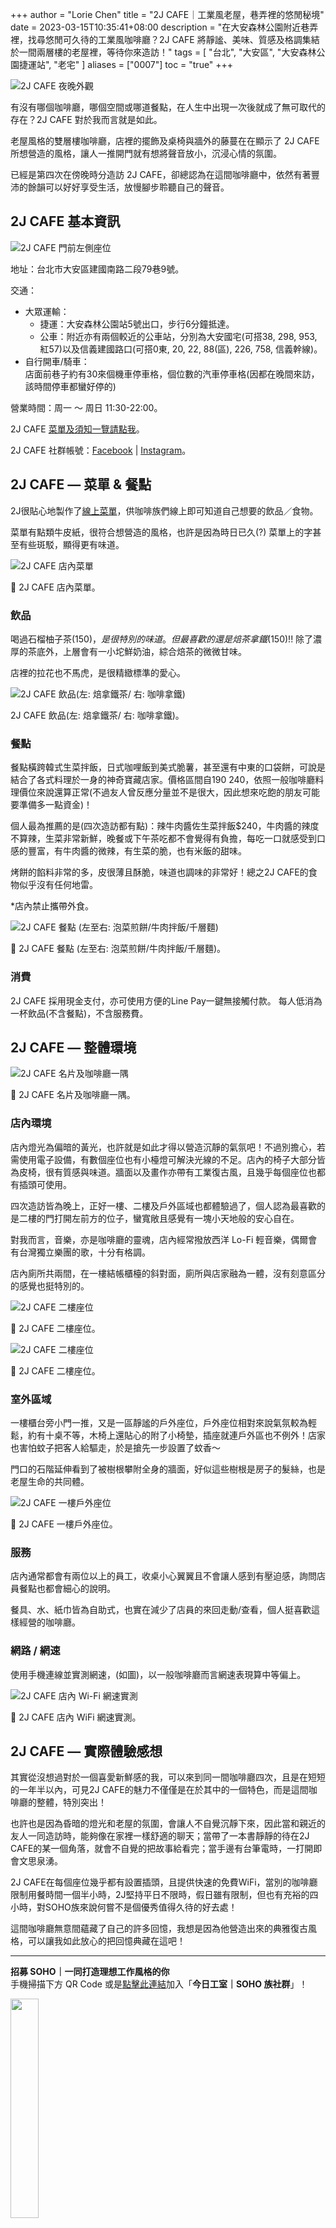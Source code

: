 +++
author = "Lorie Chen"
title = "2J CAFE｜工業風老屋，巷弄裡的悠閒秘境"
date = 2023-03-15T10:35:41+08:00
description = "在大安森林公園附近巷弄裡，找尋悠閒可久待的工業風咖啡廳？2J CAFE 將靜謐、美味、質感及格調集結於一間兩層樓的老屋裡，等待你來造訪！"
tags = [
    "台北",
    "大安區",
    "大安森林公園捷運站",
    "老宅"
]
aliases = ["0007"]
toc = "true"
+++

<img src="1.jpg" alt="2J CAFE 夜晚外觀" lazyload />

有沒有哪個咖啡廳，哪個空間或哪道餐點，在人生中出現一次後就成了無可取代的存在？2J CAFE 對於我而言就是如此。

老屋風格的雙層樓咖啡廳，店裡的擺飾及桌椅與牆外的藤蔓在在顯示了 2J CAFE 所想營造的風格，讓人一推開門就有想將聲音放小，沉浸心情的氛圍。

已經是第四次在傍晚時分造訪 2J CAFE，卻總認為在這間咖啡廳中，依然有著豐沛的餘韻可以好好享受生活，放慢腳步聆聽自己的聲音。

## 2J CAFE 基本資訊

<img src="2.jpg" alt="2J CAFE 門前左側座位" lazyload />

地址：台北市大安區建國南路二段79巷9號。

交通：
- 大眾運輸：
    - 捷運：大安森林公園站5號出口，步行6分鐘抵達。
    - 公車：附近亦有兩個較近的公車站，分別為大安國宅(可搭38, 298, 953, 紅57)以及信義建國路口(可搭0東, 20, 22, 88(區), 226, 758, 信義幹線)。
- 自行開車/騎車：\
店面前巷子約有30來個機車停車格，個位數的汽車停車格(因都在晚間來訪，該時間停車都蠻好停的)

營業時間：周一 ～ 周日 11:30-22:00。

2J CAFE [菜單及須知一覽請點我](https://linktr.ee/2jcafe)。

2J CAFE 社群帳號：[Facebook](https://www.facebook.com/2jcafe) | [Instagram](https://www.instagram.com/2jcafe/)。

## 2J CAFE — 菜單 & 餐點

2J很貼心地製作了[線上菜單](https://drive.google.com/file/d/1T8p7roACgJOLI2zAt06Bjh3D2HhrcpwD/view)，供咖啡族們線上即可知道自己想要的飲品／食物。

菜單有點類牛皮紙，很符合想營造的風格，也許是因為時日已久(?) 菜單上的字甚至有些斑駁，顯得更有味道。

<img src="3.jpg" alt="2J CAFE 店內菜單" lazyload />

🔺 2J CAFE 店內菜單。

### 飲品

喝過石榴柚子茶($150)，是很特別的味道。但最喜歡的還是焙茶拿鐵($150)!! 除了濃厚的茶底外，上層會有一小坨鮮奶油，綜合焙茶的微微甘味。

店裡的拉花也不馬虎，是很精緻標準的愛心。

<img src="4.jpg" alt="2J CAFE 飲品(左: 焙拿鐵茶/ 右: 咖啡拿鐵)" lazyload />

2J CAFE 飲品(左: 焙拿鐵茶/ 右: 咖啡拿鐵)。

### 餐點

餐點橫跨韓式生菜拌飯，日式咖哩飯到美式脆薯，甚至還有中東的口袋餅，可說是結合了各式料理於一身的神奇寶藏店家。價格區間自$190~$240，依照一般咖啡廳料理價位來說還算正常(不過友人曾反應分量並不是很大，因此想來吃飽的朋友可能要準備多一點資金)！

個人最為推薦的是(四次造訪都有點)：辣牛肉醬佐生菜拌飯$240，牛肉醬的辣度不算辣，生菜非常新鮮，晚餐或下午茶吃都不會覺得有負擔，每吃一口就感受到口感的豐富，有牛肉醬的微辣，有生菜的脆，也有米飯的甜味。

烤餅的餡料非常的多，皮很薄且酥脆，味道也調味的非常好！總之2J CAFE的食物似乎沒有任何地雷。

*店內禁止攜帶外食。

<img src="5.jpg" alt="2J CAFE 餐點 (左至右: 泡菜煎餅/牛肉拌飯/千層麵)" lazyload />

🔺 2J CAFE 餐點 (左至右: 泡菜煎餅/牛肉拌飯/千層麵)。

### 消費

2J CAFE 採用現金支付，亦可使用方便的Line Pay一鍵無接觸付款。
每人低消為一杯飲品(不含餐點)，不含服務費。

## 2J CAFE — 整體環境

<img src="6.jpg" alt="2J CAFE 名片及咖啡廳一隅" lazyload />

🔺 2J CAFE 名片及咖啡廳一隅。

### 店內環境

店內燈光為偏暗的黃光，也許就是如此才得以營造沉靜的氣氛吧！不過別擔心，若需使用電子設備，有數個座位也有小檯燈可解決光線的不足。店內的椅子大部分皆為皮椅，很有質感與味道。牆面以及畫作亦帶有工業復古風，且幾乎每個座位也都有插頭可使用。

四次造訪皆為晚上，正好一樓、二樓及戶外區域也都體驗過了，個人認為最喜歡的是二樓的門打開左前方的位子，蠻寬敞且感覺有一塊小天地般的安心自在。

對我而言，音樂，亦是咖啡廳的靈魂，店內經常撥放西洋 Lo-Fi 輕音樂，偶爾會有台灣獨立樂團的歌，十分有格調。

店內廁所共兩間，在一樓結帳櫃檯的斜對面，廁所與店家融為一體，沒有刻意區分的感覺也挺特別的。

<img src="7.jpg" alt="2J CAFE 二樓座位" lazyload />

🔺 2J CAFE 二樓座位。

<img src="8.jpg" alt="2J CAFE 二樓座位" lazyload />

🔺 2J CAFE 二樓座位。

### 室外區域

一樓櫃台旁小門一推，又是一區靜謐的戶外座位，戶外座位相對來說氣氛較為輕鬆，約有十桌不等，木椅上還貼心的附了小椅墊，插座就連戶外區也不例外！店家也害怕蚊子把客人給驅走，於是搶先一步設置了蚊香～

門口的石階延伸看到了被樹根攀附全身的牆面，好似這些樹根是房子的髮絲，也是老屋生命的共同體。

<img src="9.jpg" alt="2J CAFE 一樓戶外座位" lazyload />

🔺 2J CAFE 一樓戶外座位。

### 服務

店內通常都會有兩位以上的員工，收桌小心翼翼且不會讓人感到有壓迫感，詢問店員餐點也都會細心的說明。

餐具、水、紙巾皆為自助式，也實在減少了店員的來回走動/查看，個人挺喜歡這樣經營的咖啡廳。

### 網路 / 網速

使用手機連線並實測網速，(如圖)，以一般咖啡廳而言網速表現算中等偏上。

<img src="10.png" alt=" 2J CAFE 店內 Wi-Fi 網速實測" lazyload />

🔺  2J CAFE 店內 WiFi 網速實測。

## 2J CAFE — 實際體驗感想

其實從沒想過對於一個喜愛新鮮感的我，可以來到同一間咖啡廳四次，且是在短短的一年半以內，可見2J CAFE的魅力不僅僅是在於其中的一個特色，而是這間咖啡廳的整體，特別突出！

也許也是因為昏暗的燈光和老屋的氛圍，會讓人不自覺沉靜下來，因此當和親近的友人一同造訪時，能夠像在家裡一樣舒適的聊天；當帶了一本書靜靜的待在2J CAFE的某一個角落，就會不自覺的把故事給看完；當手邊有台筆電時，一打開即會文思泉湧。

2J CAFE在每個座位幾乎都有設置插頭，且提供快速的免費WiFi，當別的咖啡廳限制用餐時間一個半小時，2J堅持平日不限時，假日雖有限制，但也有充裕的四小時，對SOHO族來說何嘗不是個優秀值得久待的好去處！

這間咖啡廳無意間蘊藏了自己的許多回憶，我想是因為他營造出來的典雅復古風格，可以讓我如此放心的把回憶典藏在這吧！

---

**招募 SOHO｜一同打造理想工作風格的你**\
手機掃描下方 QR Code 或是[點擊此連結](https://line.me/ti/g2/p81-vzP_GOANlifYsaK9fzFkCfunayNiXmCiWQ?utm_source=invitation&utm_medium=link_copy&utm_campaign=default)加入「**今日工室｜SOHO 族社群**」！

<img src="line.png" width="30%" >
